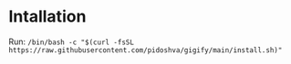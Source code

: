 # Intallation
Run: `/bin/bash -c "$(curl -fsSL https://raw.githubusercontent.com/pidoshva/gigify/main/install.sh)"`
